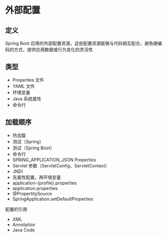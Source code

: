 # 外部配置

## 定义

Spring Boot 应用的外部配置资源。这些配置资源能够与代码相互配合，避免硬编码的方式，提供应用数据或行为变化的灵活性



## 类型

* Properties 文件
* YAML 文件
* 环境变量
* Java 系统属性
* 命令行



## 加载顺序

* 热加载
* 测试（Spring）
* 测试（Spring Boot）
* 命令行
* SPRING_APPLICATION_JSON Properties
* Servlet 参数（ServletConfig、ServletContext）
* JNDI
* 先属性配置，再环境变量
* application-{profile}.properties
* application.properties
* @PropertitySource
* SpringApplication.setDefaultProperties



配置的引用

* XML
* Annotation
* Java Code